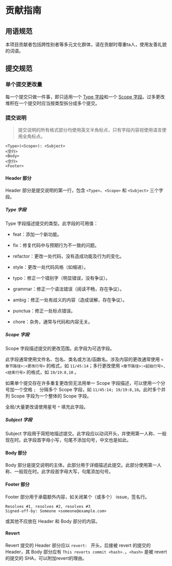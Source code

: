 # 贡献指南

## <a name="politeness"></a>用语规范

本项目贡献者包括跨性别者等多元文化群体，请在贡献时尊重ta人，使用友善礼貌的词语。

## <a name="commit"></a>提交规范

### <a name="amount"></a>单个提交更改量

每一个提交只做一件事，即只适用一个 [Type 字段](#type)和一个 [Scope 字段](#scope)。过多更改堆积在一个提交时应当按类型拆分成多个提交。

### <a name="message"></a>提交说明

> 提交说明的所有格式部分均使用英文半角标点，只有字段内容视使用语言使用全角标点。

```
<Type>(<Scope>): <Subject>
<空行>
<Body>
<空行>
<Footer>
```

#### <a name="header"></a>Header 部分

Header 部分是提交说明的第一行，包含 `<Type>`、`<Scope>` 和 `<Subject>` 三个字段。

##### <a name="type"></a>Type 字段

Type 字段描述提交的类型。此字段的可用值：

- feat：添加一个新功能。

- fix：修复代码中与预期行为不一致的问题。

- refactor：更改一处代码，没有造成功能及行为的变化。

- style：更改一处代码风格（如缩进）。

- typo：修正一个错别字（明显错误，没有争议）。

- grammar：修正一个语法错误（阅读不畅，存在争议）。

- ambig：修正一处有歧义的内容（造成误解，存在争议）。

- punctua：修正一处标点错误。

- chore：杂务，通常与代码和内容无关。

##### <a name="scope"></a>Scope 字段

Scope 字段描述提交的更改范围。此字段为可选字段。

此字段通常使用文件名、包名、类名或方法/函数名。涉及内容的更改通常使用 `<章节路径>:<更改行号>` 的格式，如 `11/45:14`；多行更改使用 `<章节路径>:<起始行号>,<结束行号>` 的格式，如 `19/19:8,10` 。

如果单个提交存在许多重复更改但无法用单一 Scope 字段描述，可以使用一个分号加一个空格 `; ` 分隔多个 Scope 字段，如 `11/45:14; 19/19:8,10`。此时多个并列 Scope 字段为一个整体的 Scope 字段。

全局/大量更改请使用星号 `*` 填充此字段。

##### <a name="subject"></a>Subject 字段

Subject 字段用于简短地描述提交。此字段应以动词开头，并使用第一人称、一般现在时。此字段首字母小写，句尾不添加句号，中文也是如此。

#### <a name="body"></a>Body 部分

Body 部分是提交说明的主体。此部分用于详细描述此提交。此部分使用第一人称、一般现在时。此字段首字母大写，句尾添加句号。

#### <a name="footer"></a>Footer 部分

Footer 部分用于承载额外内容，如关闭某个（或多个） issue，签名行。

```
Resolves #1, resolves #2, resolves #3
Signed-off-by: Someone <someone@example.com>
```

或其他不应放在 Header 和 Body 部分的内容。

#### <a name="revert"></a>Revert

Revert 提交的 Header 部分应以 `revert: ` 开头，后接被 revert 的提交的 Header，其 Body 部分应有 `This reverts commit <hash>.`，`<hash>` 是被 revert 的提交的 SHA，可以附加revert的理由。
